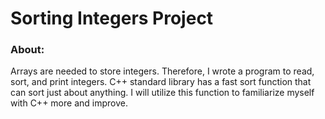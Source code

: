 # Sorting Integers Project

### About:
Arrays are needed to store integers. Therefore, I wrote a program to read, sort, and print integers. C++ standard library has a fast sort function that can sort just about anything. I will utilize this function to familiarize myself with C++ more and improve.
